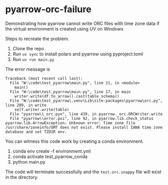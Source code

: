 # pyarrow-orc-failure
Demonstrating how pyarrow cannot write ORC files with time zone data if the virtual environment is created using UV on Windows

Steps to recreate the problem.
1. Clone the repo
2. Run `uv sync` to install polars and pyarrow using pyproject.toml
3. Run `uv run main.py`

The error message is 

```
Traceback (most recent call last):
  File "W:\code\test_pyarrow\main.py", line 21, in <module>
    main()
  File "W:\code\test_pyarrow\main.py", line 17, in main
    writer.write(df.to_arrow().cast(table_schema))
  File "W:\code\test_pyarrow\.venv\Lib\site-packages\pyarrow\orc.py", line 289, in write
    self.writer.write(table)
  File "pyarrow\\_orc.pyx", line 439, in pyarrow._orc.ORCWriter.write
  File "pyarrow\\error.pxi", line 92, in pyarrow.lib.check_status
pyarrow.lib.ArrowException: Unknown error: Time zone file /usr/share/zoneinfo/GMT does not exist. Please install IANA time zone database and set TZDIR env.
```

You can witness this code work by creating a conda environment.

1. conda env create -f environment.yml
2. conda activate test_pyarrow_conda
3. python main.py

The code will terminate successfully and the `test.orc.snappy` file will exist in the directory.
